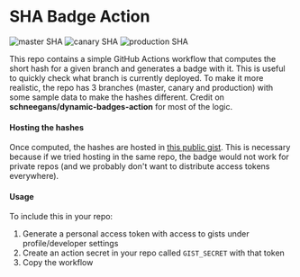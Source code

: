 # SHA Badge Action

![master SHA](https://img.shields.io/endpoint?url=https://gist.githubusercontent.com/cau777/63a20a64c3d5ea1ef487b04c75629f29/raw/master-sha.json)
![canary SHA](https://img.shields.io/endpoint?url=https://gist.githubusercontent.com/cau777/63a20a64c3d5ea1ef487b04c75629f29/raw/canary-sha.json)
![production SHA](https://img.shields.io/endpoint?url=https://gist.githubusercontent.com/cau777/63a20a64c3d5ea1ef487b04c75629f29/raw/production-sha.json)

This repo contains a simple GitHub Actions workflow that computes the short hash for a given branch and generates a badge with it.
This is useful to quickly check what branch is currently deployed. To make it more realistic, the repo has 3 branches
(master, canary and production) with some sample data to make the hashes different.
Credit on **schneegans/dynamic-badges-action** for most of the logic.

#### Hosting the hashes

Once computed, the hashes are hosted in [this public gist](https://gist.github.com/cau777/63a20a64c3d5ea1ef487b04c75629f29).
This is necessary because if we tried hosting in the same repo, the badge would not work for private repos (and we
probably don't want to distribute access tokens everywhere).

#### Usage

To include this in your repo:
1) Generate a personal access token with access to gists under profile/developer settings
2) Create an action secret in your repo called `GIST_SECRET` with that token
3) Copy the workflow
